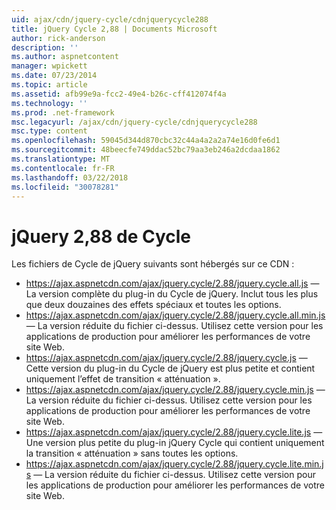 ```yaml
---
uid: ajax/cdn/jquery-cycle/cdnjquerycycle288
title: jQuery Cycle 2,88 | Documents Microsoft
author: rick-anderson
description: ''
ms.author: aspnetcontent
manager: wpickett
ms.date: 07/23/2014
ms.topic: article
ms.assetid: afb99e9a-fcc2-49e4-b26c-cff412074f4a
ms.technology: ''
ms.prod: .net-framework
msc.legacyurl: /ajax/cdn/jquery-cycle/cdnjquerycycle288
msc.type: content
ms.openlocfilehash: 59045d344d870cbc32c44a4a2a2a74e16d0fe6d1
ms.sourcegitcommit: 48beecfe749ddac52bc79aa3eb246a2dcdaa1862
ms.translationtype: MT
ms.contentlocale: fr-FR
ms.lasthandoff: 03/22/2018
ms.locfileid: "30078281"
---
```

<a name="jquery-cycle-288"></a>jQuery 2,88 de Cycle
====================
Les fichiers de Cycle de jQuery suivants sont hébergés sur ce CDN :

- https://ajax.aspnetcdn.com/ajax/jquery.cycle/2.88/jquery.cycle.all.js &mdash; La version complète du plug-in du Cycle de jQuery. Inclut tous les plus que deux douzaines des effets spéciaux et toutes les options.
- https://ajax.aspnetcdn.com/ajax/jquery.cycle/2.88/jquery.cycle.all.min.js &mdash; La version réduite du fichier ci-dessus. Utilisez cette version pour les applications de production pour améliorer les performances de votre site Web.
- https://ajax.aspnetcdn.com/ajax/jquery.cycle/2.88/jquery.cycle.js &mdash; Cette version du plug-in du Cycle de jQuery est plus petite et contient uniquement l’effet de transition « atténuation ».
- https://ajax.aspnetcdn.com/ajax/jquery.cycle/2.88/jquery.cycle.min.js &mdash; La version réduite du fichier ci-dessus. Utilisez cette version pour les applications de production pour améliorer les performances de votre site Web.
- https://ajax.aspnetcdn.com/ajax/jquery.cycle/2.88/jquery.cycle.lite.js &mdash; Une version plus petite du plug-in jQuery Cycle qui contient uniquement la transition « atténuation » sans toutes les options.
- https://ajax.aspnetcdn.com/ajax/jquery.cycle/2.88/jquery.cycle.lite.min.js &mdash; La version réduite du fichier ci-dessus. Utilisez cette version pour les applications de production pour améliorer les performances de votre site Web.
